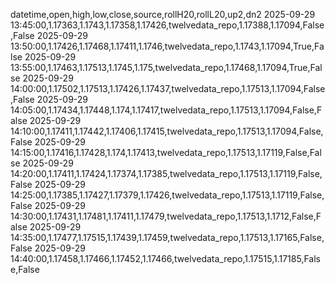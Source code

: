 datetime,open,high,low,close,source,rollH20,rollL20,up2,dn2
2025-09-29 13:45:00,1.17363,1.1743,1.17358,1.17426,twelvedata_repo,1.17388,1.17094,False,False
2025-09-29 13:50:00,1.17426,1.17468,1.17411,1.1746,twelvedata_repo,1.1743,1.17094,True,False
2025-09-29 13:55:00,1.17463,1.17513,1.1745,1.175,twelvedata_repo,1.17468,1.17094,True,False
2025-09-29 14:00:00,1.17502,1.17513,1.17426,1.17437,twelvedata_repo,1.17513,1.17094,False,False
2025-09-29 14:05:00,1.17434,1.17448,1.174,1.17417,twelvedata_repo,1.17513,1.17094,False,False
2025-09-29 14:10:00,1.17411,1.17442,1.17406,1.17415,twelvedata_repo,1.17513,1.17094,False,False
2025-09-29 14:15:00,1.17416,1.17428,1.174,1.17413,twelvedata_repo,1.17513,1.17119,False,False
2025-09-29 14:20:00,1.17411,1.17424,1.17374,1.17385,twelvedata_repo,1.17513,1.17119,False,False
2025-09-29 14:25:00,1.17385,1.17427,1.17379,1.17426,twelvedata_repo,1.17513,1.17119,False,False
2025-09-29 14:30:00,1.17431,1.17481,1.17411,1.17479,twelvedata_repo,1.17513,1.1712,False,False
2025-09-29 14:35:00,1.17477,1.17515,1.17439,1.17459,twelvedata_repo,1.17513,1.17165,False,False
2025-09-29 14:40:00,1.17458,1.17466,1.17452,1.17466,twelvedata_repo,1.17515,1.17185,False,False
